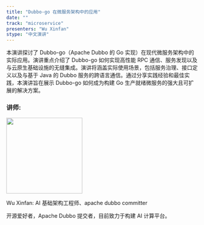 ```yaml
---
title: "Dubbo-go 在微服务架构中的应用"
date: ""
track: "microservice"
presenters: "Wu Xinfan"
stype: "中文演讲"
---
```


本演讲探讨了 Dubbo-go（Apache Dubbo 的 Go 实现）在现代微服务架构中的实际应用。演讲重点介绍了 Dubbo-go 如何实现高性能 RPC 通信、服务发现以及与云原生基础设施的无缝集成。演讲将涵盖实际使用场景，包括服务治理、接口定义以及与基于 Java 的 Dubbo 服务的跨语言通信。通过分享实践经验和最佳实践，本演讲旨在展示 Dubbo-go 如何成为构建 Go 生产就绪微服务的强大且可扩展的解决方案。

### 讲师:

<img src="https://sessionize.com/image/3f1d-400o400o1-LXK34oxikVSsnDfxJVqaiE.png" width="200" /><br/>

Wu Xinfan: AI 基础架构工程师、apache dubbo committer

开源爱好者，Apache Dubbo 提交者，目前致力于构建 AI 计算平台。
